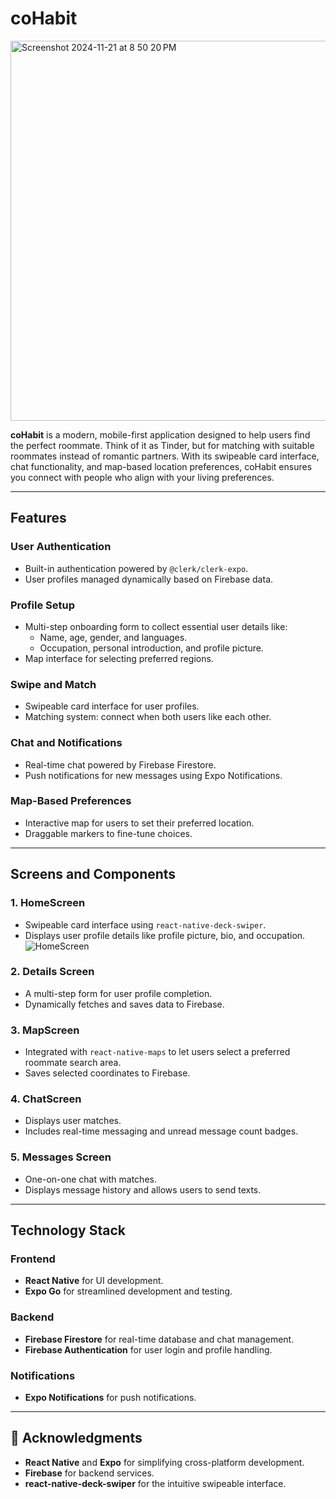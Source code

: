 # coHabit
<img width="608" alt="Screenshot 2024-11-21 at 8 50 20 PM" src="https://github.com/user-attachments/assets/da42a76b-dfe8-4ec3-bff7-01dfb4a318de">

**coHabit** is a modern, mobile-first application designed to help users find the perfect roommate. Think of it as Tinder, but for matching with suitable roommates instead of romantic partners. With its swipeable card interface, chat functionality, and map-based location preferences, coHabit ensures you connect with people who align with your living preferences.

---

## Features

### User Authentication
- Built-in authentication powered by `@clerk/clerk-expo`.
- User profiles managed dynamically based on Firebase data.

### Profile Setup
- Multi-step onboarding form to collect essential user details like:
  - Name, age, gender, and languages.
  - Occupation, personal introduction, and profile picture.
- Map interface for selecting preferred regions.

### Swipe and Match
- Swipeable card interface for user profiles.
- Matching system: connect when both users like each other.

### Chat and Notifications
- Real-time chat powered by Firebase Firestore.
- Push notifications for new messages using Expo Notifications.

### Map-Based Preferences
- Interactive map for users to set their preferred location.
- Draggable markers to fine-tune choices.

---

## Screens and Components

### 1. **HomeScreen**
- Swipeable card interface using `react-native-deck-swiper`.
- Displays user profile details like profile picture, bio, and occupation.
![HomeScreen](https://github.com/user-attachments/assets/dbe41e5f-f65a-4370-affe-b899bb76f9a3)

### 2. **Details Screen**
- A multi-step form for user profile completion.
- Dynamically fetches and saves data to Firebase.

### 3. **MapScreen**
- Integrated with `react-native-maps` to let users select a preferred roommate search area.
- Saves selected coordinates to Firebase.

### 4. **ChatScreen**
- Displays user matches.
- Includes real-time messaging and unread message count badges.

### 5. **Messages Screen**
- One-on-one chat with matches.
- Displays message history and allows users to send texts.

---

## Technology Stack

### Frontend
- **React Native** for UI development.
- **Expo Go** for streamlined development and testing.

### Backend
- **Firebase Firestore** for real-time database and chat management.
- **Firebase Authentication** for user login and profile handling.

### Notifications
- **Expo Notifications** for push notifications.

---

## 🙏 Acknowledgments

- **React Native** and **Expo** for simplifying cross-platform development.
- **Firebase** for backend services.
- **react-native-deck-swiper** for the intuitive swipeable interface.
